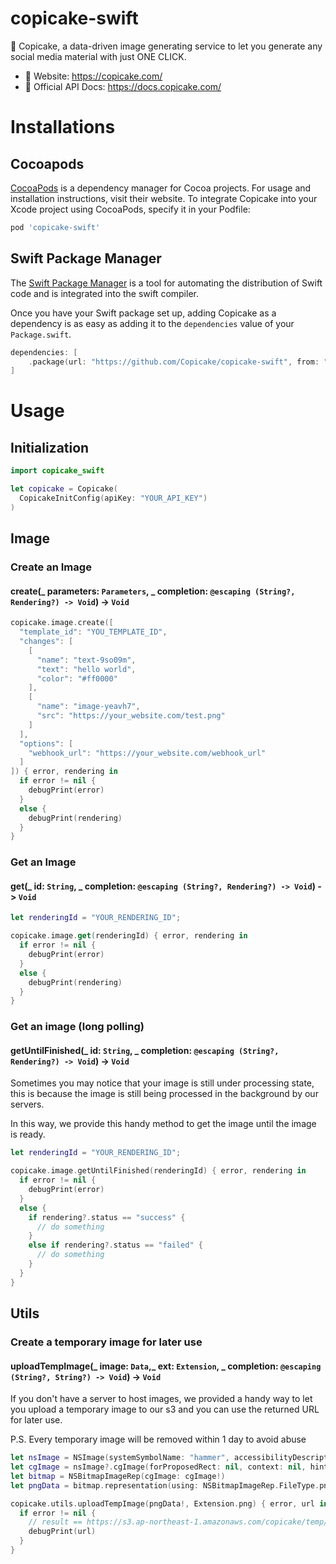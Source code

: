 # copicake-swift

🍰 Copicake, a data-driven image generating service to let you generate any social media material with just ONE CLICK.

- 🔗 Website: https://copicake.com/
- 📘 Official API Docs: https://docs.copicake.com/

# Installations

## Cocoapods

[CocoaPods](https://cocoapods.org/) is a dependency manager for Cocoa projects. For usage and installation instructions, visit their website. To integrate Copicake into your Xcode project using CocoaPods, specify it in your Podfile:

```ruby
pod 'copicake-swift'
```

## Swift Package Manager

The [Swift Package Manager](https://swift.org/package-manager/) is a tool for automating the distribution of Swift code and is integrated into the swift compiler.

Once you have your Swift package set up, adding Copicake as a dependency is as easy as adding it to the `dependencies` value of your `Package.swift`.

```swift
dependencies: [
    .package(url: "https://github.com/Copicake/copicake-swift", from: "0.0.6")
]
```

# Usage

## Initialization

```swift
import copicake_swift

let copicake = Copicake(
  CopicakeInitConfig(apiKey: "YOUR_API_KEY")
)
```

## Image

### Create an Image

#### create(_ parameters: `Parameters`, _ completion: `@escaping (String?, Rendering?) -> Void`) -> `Void`

```swift
copicake.image.create([
  "template_id": "YOU_TEMPLATE_ID",
  "changes": [
    [
      "name": "text-9so09m",
      "text": "hello world",
      "color": "#ff0000"
    ],
    [
      "name": "image-yeavh7",
      "src": "https://your_website.com/test.png"
    ]
  ],
  "options": [
    "webhook_url": "https://your_website.com/webhook_url"
  ]
]) { error, rendering in
  if error != nil {
    debugPrint(error)
  }
  else {
    debugPrint(rendering)
  }
}
```

### Get an Image

#### get(_ id: `String`, _ completion: `@escaping (String?, Rendering?) -> Void`) -> `Void`

```swift
let renderingId = "YOUR_RENDERING_ID";

copicake.image.get(renderingId) { error, rendering in
  if error != nil {
    debugPrint(error)
  }
  else {
    debugPrint(rendering)
  }
}
```

### Get an image (long polling)

#### getUntilFinished(_ id: `String`, _ completion: `@escaping (String?, Rendering?) -> Void`) -> `Void`

Sometimes you may notice that your image is still under processing state, this is because the image is still being processed in the background by our servers.

In this way, we provide this handy method to get the image until the image is ready.

```swift
let renderingId = "YOUR_RENDERING_ID";

copicake.image.getUntilFinished(renderingId) { error, rendering in
  if error != nil {
    debugPrint(error)
  }
  else {
    if rendering?.status == "success" {
      // do something
    }
    else if rendering?.status == "failed" {
      // do something
    }
  }
}
```

## Utils

### Create a temporary image for later use

#### uploadTempImage(_ image: `Data`,_ ext: `Extension`, \_ completion: `@escaping (String?, String?) -> Void`) -> `Void`

If you don't have a server to host images, we provided a handy way to let you upload a temporary image to our s3 and you can use the returned URL for later use.

P.S. Every temporary image will be removed within 1 day to avoid abuse

```swift
let nsImage = NSImage(systemSymbolName: "hammer", accessibilityDescription: nil)
let cgImage = nsImage?.cgImage(forProposedRect: nil, context: nil, hints: nil)
let bitmap = NSBitmapImageRep(cgImage: cgImage!)
let pngData = bitmap.representation(using: NSBitmapImageRep.FileType.png, properties: [:])

copicake.utils.uploadTempImage(pngData!, Extension.png) { error, url in
  if error != nil {
    // result == https://s3.ap-northeast-1.amazonaws.com/copicake/temp/ak0zixy6rewsh6vaamzi.png
    debugPrint(url)
  }
}
```
